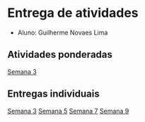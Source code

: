 # Entrega de atividades
- Aluno: Guilherme Novaes Lima

## Atividades ponderadas
[Semana 3](https://htmlpreview.github.io/?https://github.com/guilh-n-l/Tutorial_M2-Guilherme/blob/main/SEMANA_03/03_AUT_EST_ENTREGA/Entrega/public/index.html)

## Entregas individuais
[Semana 3]()
[Semana 5]()
[Semana 7]()
[Semana 9]()
